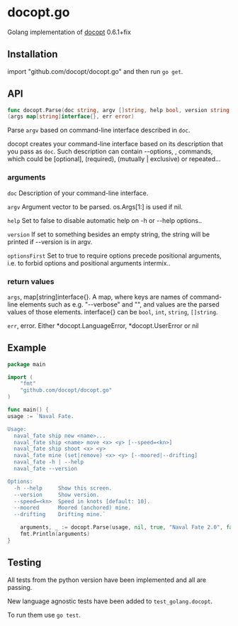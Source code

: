 docopt.go
=========

Golang implementation of [docopt](http://docopt.org/) 0.6.1+fix

## Installation

import "github.com/docopt/docopt.go" and then run `go get`.

## API

``` go
func docopt.Parse(doc string, argv []string, help bool, version string, optionsFirst bool)
(args map[string]interface{}, err error)
```

Parse `argv` based on command-line interface described in `doc`.

docopt creates your command-line interface based on its description that you pass as `doc`. Such description can contain --options, <positional-argument>, commands, which could be [optional], (required), (mutually | exclusive) or repeated...

### arguments

`doc` Description of your command-line interface.

`argv` Argument vector to be parsed. os.Args[1:] is used if nil.

`help` Set to false to disable automatic help on -h or --help options..

`version` If set to something besides an empty string, the string will be printed
 if --version is in argv.

`optionsFirst` Set to true to require options precede positional arguments,
 i.e. to forbid options and positional arguments intermix..

### return values

`args`, map[string]interface{}. A map, where keys are names of command-line elements such as e.g. "--verbose" and "<path>", and values are the  parsed values of those elements. interface{} can be `bool`, `int`, `string`, `[]string`.

`err`, error. Either *docopt.LanguageError, *docopt.UserError or nil

## Example

``` go
package main

import (
    "fmt"
    "github.com/docopt/docopt.go"
)

func main() {
usage := `Naval Fate.

Usage:
  naval_fate ship new <name>...
  naval_fate ship <name> move <x> <y> [--speed=<kn>]
  naval_fate ship shoot <x> <y>
  naval_fate mine (set|remove) <x> <y> [--moored|--drifting]
  naval_fate -h | --help
  naval_fate --version

Options:
  -h --help     Show this screen.
  --version     Show version.
  --speed=<kn>  Speed in knots [default: 10].
  --moored      Moored (anchored) mine.
  --drifting    Drifting mine.`

    arguments, _ := docopt.Parse(usage, nil, true, "Naval Fate 2.0", false)
    fmt.Println(arguments)
}
```

## Testing

All tests from the python version have been implemented and all are passing.

New language agnostic tests have been added to `test_golang.docopt`.

To run them use `go test`.

